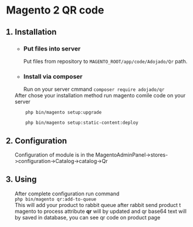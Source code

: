 <h1>Magento 2 QR code</h1>
<ol>
    <h2><li>Installation</li></h2>
    <ul>
        <h3><li>Put files into server</li></h3> 
        Put files from repository to 
        <code>MAGENTO_ROOT/app/code/Adojado/Qr</code>
        path.
        <h3><li>Install via composer</li></h3>
        Run on your server cmmand 
        <code>composer require adojado/qr</code>
    </ul>
After chose your installation method run magento comile code on your server 
<br />
<code>
    php bin/magento setup:upgrade <br />
    php bin/magento setup:static-content:deploy
</code>
<h2><li>Configuration</li></h2>
Configuration of module is in the MagentoAdminPanel->stores->configuration->Catalog->catalog->Qr
<h2><li>Using</li></h2>
After complete configuration run command <br>
<code>php bin/magento qr:add-to-queue</code>
<br>
This will add your product to rabbit queue after rabbit send product t magento to process attribute <b>qr</b> will by updated and qr base64 text will by saved in database, you can see qr code on product page
</ol>
